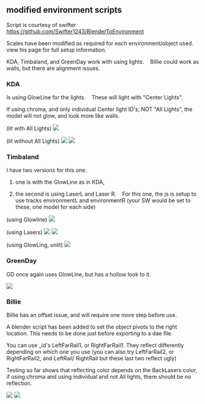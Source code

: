 ## modified environment scripts
Script is courtesy of swifter https://github.com/Swifter1243/BlenderToEnvironment

Scales have been modified as required for each environment/object used. view his page for full setup information.

KDA, Timbaland, and GreenDay work with using lights.    Billie could work as walls, but there are alignment issues.

### KDA
Is using GlowLine for the lights.    These will light with "Center Lights".

If using chroma, and only individual Center light ID's, NOT "All Lights", the model will not glow, and look more like walls.

(lit with All Lights)
![](KDAexample.png)

(lit without All Lights)
![](KDAexample-unlit.png)
![](KDAexample-unlit2.png)

### Timbaland
I have two versions for this one.

1. one is with the GlowLine as in KDA,

2. the second is using LaserL and Laser R.    For this one, the js is setup to use tracks environmentL and environmentR (your SW would be set to these, one model for each side)

(using Glowline)
![](TMCexample.png)

(using Lasers)
![](TMCexample-laser.png)
![](TMCexample-laser2.png)

(using GlowLing, unlit)
![](TMCexample-unlit.png)

### GreenDay
GD once again uses GlowLine, but has a hollow look to it.

![](GDexample.png)

### Billie
Billie has an offset issue, and will require one more step before use.

A blender script has been added to set the object pivots to the right location. This needs to be done just before exporting to a dae file.

You can use _id's LeftFarRail1, or RightFarRail1. They reflect differently depending on which one you use 
(you can also try  LeftFarRail2, or RightFarRail2, and  LeftRail/ RightRail but these last two reflect ugly) 

Testing so far shows that reflecting color depends on the BackLasers color, if using chroma and using individual and not All lights, there should be no reflection.



![](billie.png)
![](billie_unlit.png)

